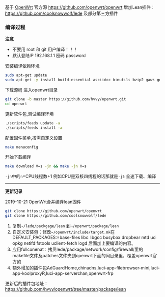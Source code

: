 基于 [OpenWrt](https://openwrt.org) 官方源 https://github.com/openwrt/openwrt
增加Lean插件： https://github.com/coolsnowwolf/lede 及部分第三方插件


### 编译过程

**注意**

* 不要用 root 和 git 用户编译！！！
* 默认登陆IP 192.168.1.1 密码 password

安装编译依赖环境

``` bash
sudo apt-get update
sudo apt-get -y install build-essential asciidoc binutils bzip2 gawk gettext git libncurses5-dev libz-dev patch unzip zlib1g-dev lib32gcc1 libc6-dev-i386 subversion flex uglifyjs git-core gcc-multilib p7zip p7zip-full msmtp libssl-dev texinfo libglib2.0-dev xmlto qemu-utils upx libelf-dev autoconf automake libtool autopoint
```

下载源码 进入openwrt目录

``` bash
git clone -b master https://github.com/hvvy/openwrt.git
cd openwrt
```

更新软件包,测试编译环境
``` bash
./scripts/feeds update -a
./scripts/feeds install -a
```

配置固件菜单,按需自定义设置

``` bash
make menuconfig
```

开始下载编译

``` bash
make download V=s -jn && make -jn V=s
```

`-jn`中的`n`=CPU线程数+1 例如CPU是双核四线程的话那就是`-j5` 全速下载、编译

---

**更新记录**

2019-10-21 OpenWrt合并编译lean固件

``` bash
git clone https://github.com/openwrt/openwrt
git clone https://github.com/coolsnowwolf/lede
```

1. 复制`~/lede/packgage/lean` 到`~/openwrt/package/lean`
2. 自定义安装包：修改`~/openwrt/include/target.mk`在DEFAULT_PACKAGES:=base-files libc libgcc busybox dropbear mtd uci opkg netifd fstools uclient-fetch logd 后面加上要编译的内容。
3. 应用fullconenat：拷贝lede/package/network/config/firewall/里的makefile文件及patches文件夹到openwrt下面的同目录里，覆盖openwrt官方的
4. 额外增加的插件包AdGuardHome,chinadns,luci-app-filebrowser-mini,luci-app-koolproxyR,luci-app-serverchan,openwrt-frp

更新后的插件包地址：https://github.com/hvvy/openwrt/tree/master/package/lean

